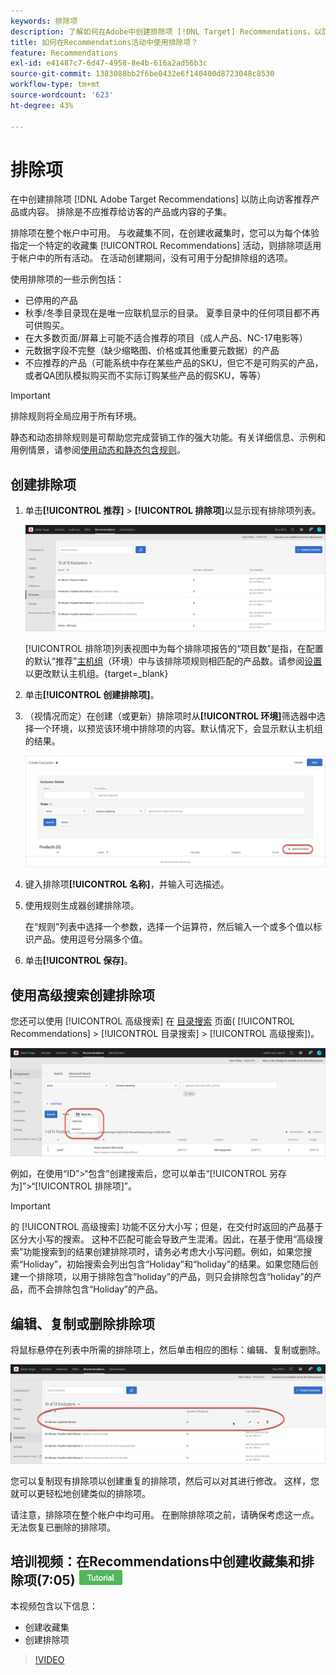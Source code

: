 ```yaml
---
keywords: 排除项
description: 了解如何在Adobe中创建排除项 [!DNL Target] Recommendations，以防止向访客推荐产品或内容。
title: 如何在Recommendations活动中使用排除项？
feature: Recommendations
exl-id: e41487c7-6d47-4958-8e4b-616a2ad56b3c
source-git-commit: 1383088bb2f6be0432e6f140400d8723048c8530
workflow-type: tm+mt
source-wordcount: '623'
ht-degree: 43%

---
```


# 排除项

在中创建排除项 [!DNL Adobe Target Recommendations] 以防止向访客推荐产品或内容。 排除是不应推荐给访客的产品或内容的子集。

排除项在整个帐户中可用。 与收藏集不同，在创建收藏集时，您可以为每个体验指定一个特定的收藏集 [!UICONTROL Recommendations] 活动，则排除项适用于帐户中的所有活动。 在活动创建期间，没有可用于分配排除组的选项。

使用排除项的一些示例包括：

* 已停用的产品
* 秋季/冬季目录现在是唯一应联机显示的目录。 夏季目录中的任何项目都不再可供购买。
* 在大多数页面/屏幕上可能不适合推荐的项目（成人产品、NC-17电影等）
* 元数据字段不完整（缺少缩略图、价格或其他重要元数据）的产品
* 不应推荐的产品（可能系统中存在某些产品的SKU，但它不是可购买的产品，或者QA团队模拟购买而不实际订购某些产品的假SKU，等等）

>[!IMPORTANT]
>
>排除规则将全局应用于所有环境。
>
>静态和动态排除规则是可帮助您完成营销工作的强大功能。有关详细信息、示例和用例情景，请参阅[使用动态和静态包含规则](/help/main/c-recommendations/c-algorithms/use-dynamic-and-static-inclusion-rules.md#concept_4CB5C0FA705D4E449BD0B37B3D987F9F)。

## 创建排除项

1. 单击&#x200B;**[!UICONTROL 推荐]** > **[!UICONTROL 排除项]**&#x200B;以显示现有排除项列表。

   ![exclusions_list图像](assets/exclusions_list.png)

   [!UICONTROL 排除项]列表视图中为每个排除项报告的“项目数”是指，在配置的默认“推荐”[主机组](/help/main/administrating-target/hosts.md)（环境）中与该排除项规则相匹配的产品数。请参阅[设置](https://experienceleague.corp.adobe.com/docs/target-dev/developer/recommendations.html)以更改默认主机组。{target=_blank}

1. 单击&#x200B;**[!UICONTROL 创建排除项]**。

1. （视情况而定）在创建（或更新）排除项时从&#x200B;**[!UICONTROL 环境]**&#x200B;筛选器中选择一个环境，以预览该环境中排除项的内容。默认情况下，会显示默认主机组的结果。

   ![创建排除项](/help/main/c-recommendations/c-products/assets/CreateExclusion.png)

1. 键入排除项&#x200B;**[!UICONTROL 名称]**，并输入可选描述。

1. 使用规则生成器创建排除项。

   在“规则”列表中选择一个参数，选择一个运算符，然后输入一个或多个值以标识产品。使用逗号分隔多个值。

1. 单击&#x200B;**[!UICONTROL 保存]**。

## 使用高级搜索创建排除项

您还可以使用 [!UICONTROL 高级搜索] 在 [目录搜索](/help/main/c-recommendations/c-products/catalog-search.md#save-as) 页面( [!UICONTROL Recommendations] > [!UICONTROL 目录搜索] > [!UICONTROL 高级搜索])。

![另存为对话框](/help/main/c-recommendations/c-products/assets/save-as.png)

例如，在使用“ID”>“包含”创建搜索后，您可以单击“[!UICONTROL 另存为]”>“[!UICONTROL 排除项]”。

>[!IMPORTANT]
>
>的 [!UICONTROL 高级搜索] 功能不区分大小写；但是，在交付时返回的产品基于区分大小写的搜索。 这种不匹配可能会导致产生混淆。因此，在基于使用“高级搜索”功能搜索到的结果创建排除项时，请务必考虑大小写问题。例如，如果您搜索“Holiday”，初始搜索会列出包含“Holiday”和“holiday”的结果。如果您随后创建一个排除项，以用于排除包含“holiday”的产品，则只会排除包含“holiday”的产品，而不会排除包含“Holiday”的产品。

## 编辑、复制或删除排除项

将鼠标悬停在列表中所需的排除项上，然后单击相应的图标：编辑、复制或删除。

![将鼠标悬停在排除项的图标上](/help/main/c-recommendations/c-products/assets/hover-exclusions.png)

您可以复制现有排除项以创建重复的排除项，然后可以对其进行修改。 这样，您就可以更轻松地创建类似的排除项。

请注意，排除项在整个帐户中均可用。 在删除排除项之前，请确保考虑这一点。 无法恢复已删除的排除项。

## 培训视频：在Recommendations中创建收藏集和排除项(7:05) ![教程徽章](/help/main/assets/tutorial.png)

本视频包含以下信息：

* 创建收藏集
* 创建排除项

>[!VIDEO](https://video.tv.adobe.com/v/27689)
